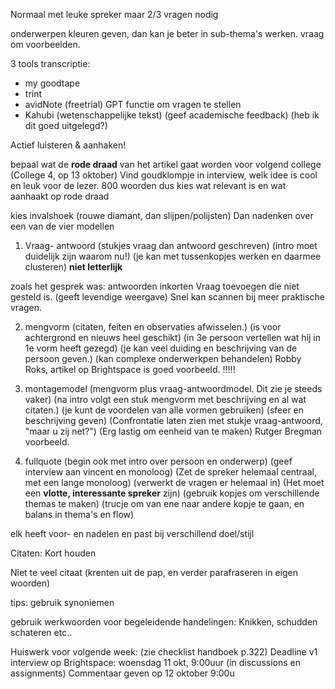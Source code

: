 
Normaal met leuke spreker maar 2/3 vragen nodig

onderwerpen kleuren geven, dan kan je beter in sub-thema's werken.
vraag om voorbeelden.

3 tools transcriptie:
- my goodtape 
- trint
- avidNote (freetrial) GPT functie om vragen te stellen
- Kahubi (wetenschappelijke tekst) (geef academische feedback) (heb ik dit goed uitgelegd?)

Actief luisteren & aanhaken!

bepaal wat de **rode draad** van het artikel gaat worden voor volgend college (College 4, op 13 oktober)
Vind goudklompje in interview, welk idee is cool en leuk voor de lezer.
800 woorden dus kies wat relevant is en wat aanhaakt op rode draad

kies invalshoek (rouwe diamant, dan slijpen/polijsten)
Dan nadenken over een van de vier modellen
1. Vraag- antwoord (stukjes vraag dan antwoord geschreven) (intro moet duidelijk zijn waarom nu!) (je kan met tussenkopjes werken en daarmee clusteren) **niet letterlijk**
 
 zoals het gesprek was: antwoorden inkorten Vraag toevoegen die niet gesteld is. (geeft levendige weergave) Snel kan scannen bij meer praktische vragen. 

2. mengvorm (citaten, feiten en observaties afwisselen.) (is voor achtergrond en nieuws heel geschikt) (in 3e persoon vertellen wat hij in 1e vorm heeft gezegd) (je kan veel duiding en beschrijving van de persoon geven.) (kan complexe onderwerkpen behandelen)
	Robby Roks, artikel op Brightspace is goed voorbeeld. !!!!!

3. montagemodel (mengvorm plus vraag-antwoordmodel. Dit zie je steeds vaker) (na intro volgt een stuk mengvorm met beschrijving en al wat citaten.) (je kunt de voordelen van alle vormen gebruiken) (sfeer en beschrijving geven) (Confrontatie laten zien met stukje vraag-antwoord, "maar u zij net?") (Erg lastig om eenheid van te maken) Rutger Bregman voorbeeld.

4. fullquote (begin ook met intro over persoon en onderwerp) (geef interview aan vincent en monoloog) (Zet de spreker helemaal centraal, met een lange monoloog) (verwerkt de vragen er helemaal in) (Het moet een **vlotte, interessante spreker** zijn) (gebruik kopjes om verschillende themas te maken) (trucje om van ene naar andere kopje te gaan, en balans in thema's en flow)


elk heeft voor- en nadelen en past bij verschillend doel/stijl

Citaten:
Kort houden

Niet te veel citaat (krenten uit de pap, en verder parafraseren in eigen woorden)

tips:
gebruik synoniemen

gebruik werkwoorden voor begeleidende handelingen: Knikken, schudden schateren etc..




Huiswerk voor volgende week: (zie checklist handboek p.322)
Deadline v1 interview op Brightspace: woensdag 11 okt, 9:00uur (in discussions en assignments)
Commentaar geven op 12 oktober 9:00u









